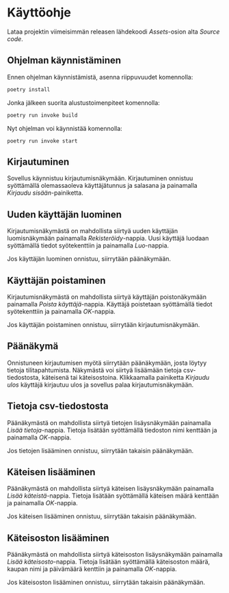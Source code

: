 # Käyttöohje

Lataa projektin viimeisimmän releasen lähdekoodi *Assets*-osion alta *Source code*.

## Ohjelman käynnistäminen

Ennen ohjelman käynnistämistä, asenna riippuvuudet komennolla:

```bash
poetry install
```

Jonka jälkeen suorita alustustoimenpiteet komennolla:

```bash
poetry run invoke build
```

Nyt ohjelman voi käynnistää komennolla:

```
poetry run invoke start
```
## Kirjautuminen

Sovellus käynnistuu kirjautumisnäkymään. Kirjautuminen onnistuu syöttämällä olemassaoleva käyttäjätunnus ja salasana ja painamalla *Kirjaudu sisään*-painiketta.

## Uuden käyttäjän luominen

Kirjautumisnäkymästä on mahdollista siirtyä uuden käyttäjän luomisnäkymään painamalla *Rekisteröidy*-nappia.
Uusi käyttäjä luodaan syöttämällä tiedot syötekenttiin ja painamalla *Luo*-nappia.

Jos käyttäjän luominen onnistuu, siirrytään päänäkymään.

## Käyttäjän poistaminen

Kirjautumisnäkymästä on mahdollista siirtyä käyttäjän poistonäkymään painamalla *Poista käyttäjä*-nappia.
Käyttäjä poistetaan syöttämällä tiedot syötekenttiin ja painamalla *OK*-nappia.

Jos käyttäjän poistaminen onnistuu, siirrytään kirjautumisnäkymään.

## Päänäkymä

Onnistuneen kirjautumisen myötä siirrytään päänäkymään, josta löytyy tietoja tilitapahtumista.
Näkymästä voi siirtyä lisäämään tietoja csv-tiedostosta, käteisenä tai käteisostoina.
Klikkaamalla painiketta *Kirjaudu ulos* käyttäjä kirjautuu ulos ja sovellus palaa kirjautumisnäkymään.

## Tietoja csv-tiedostosta

Päänäkymästä on mahdollista siirtyä tietojen lisäysnäkymään painamalla *Lisää tietoja*-nappia.
Tietoja lisätään syöttämällä tiedoston nimi kenttään ja painamalla *OK*-nappia.

Jos tietojen lisääminen onnistuu, siirrytään takaisin päänäkymään.

## Käteisen lisääminen

Päänäkymästä on mahdollista siirtyä käteisen lisäysnäkymään painamalla *Lisää käteistä*-nappia.
Tietoja lisätään syöttämällä käteisen määrä kenttään ja painamalla *OK*-nappia.

Jos käteisen lisääminen onnistuu, siirrytään takaisin päänäkymään.

## Käteisoston lisääminen

Päänäkymästä on mahdollista siirtyä käteisoston lisäysnäkymään painamalla *Lisää käteisosto*-nappia.
Tietoja lisätään syöttämällä käteisoston määrä, kaupan nimi ja päivämäärä kenttiin ja painamalla *OK*-nappia.

Jos käteisoston lisääminen onnistuu, siirrytään takaisin päänäkymään.
